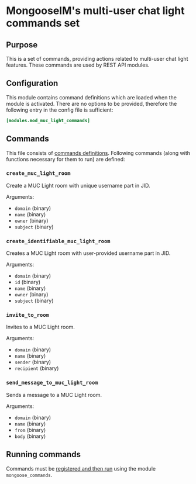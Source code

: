 # MongooseIM's multi-user chat light commands set

## Purpose

This is a set of commands, providing actions related to multi-user chat light features.
These commands are used by REST API modules.

## Configuration

This module contains command definitions which are loaded when the module is activated.
There are no options to be provided, therefore the following entry in the config file is sufficient:

```toml
[modules.mod_muc_light_commands]
```

## Commands

This file consists of [commands definitions](mod_commands.md).
Following commands (along with functions necessary for them to run) are defined:

### `create_muc_light_room`

Create a MUC Light room with unique username part in JID.

Arguments:

* `domain` (binary)
* `name`  (binary)
* `owner` (binary)
* `subject` (binary)

### `create_identifiable_muc_light_room`  

Creates a MUC Light room with user-provided username part in JID.

Arguments:

* `domain` (binary)
* `id` (binary)
*  `name` (binary)
*  `owner` (binary)
*  `subject` (binary)

### `invite_to_room`

Invites to a MUC Light room.

Arguments:

*  `domain` (binary)
*  `name` (binary)
*  `sender` (binary)
*  `recipient` (binary)

### `send_message_to_muc_light_room`

Sends a message to a MUC Light room.

Arguments:

*  `domain` (binary)
*  `name` (binary)
*  `from` (binary)
*  `body` (binary)

## Running commands

Commands must be [registered and then run](mod_commands.md) using the module `mongoose_commands`.
